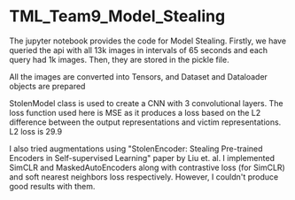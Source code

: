 # TML_Team9_Model_Stealing

The jupyter notebook provides the code for Model Stealing. Firstly, we have queried the api with all 13k images in intervals of 65 seconds and each query had 1k images. Then, they are stored in the pickle file. 

All the images are converted into Tensors, and Dataset and Dataloader objects are prepared

StolenModel class is used to create a CNN with 3 convolutional layers. The loss function used here is MSE as it produces a loss based on the L2 difference between the output representations and victim representations. L2 loss is 29.9

I also tried augmentations using "StolenEncoder: Stealing Pre-trained Encoders in Self-supervised Learning" paper by Liu et. al. I implemented SimCLR and MaskedAutoEncoders along with contrastive loss (for SimCLR) and soft nearest neighbors loss respectively. However, I couldn't produce good results with them. 
